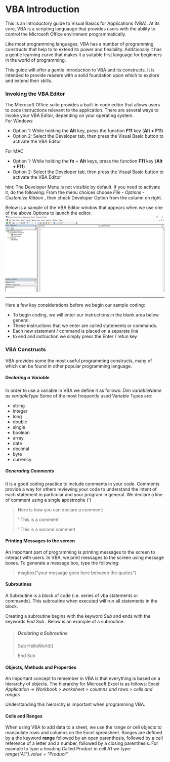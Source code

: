 # VBA Introduction
This is an introductory guide to Visual Basics for Applications (VBA). At its core, VBA is a scripting languauge that provides users with the ability to control the Microsoft Office envirnment programmatically.

Like most programming languages, VBA has a number of programming constructs that help to to extend its power and flexibility. Additionally it has a gentle learning curve that makes it a suitable first language for beginners in the world of programming.

This guide will offer a gentle introduction to VBA and its constructs. It is intended to provide readers with a solid foundation upon which to explore and extend their skills.

### Invoking the VBA Editor
The Microsoft Office suite provides a built-in code editor that allows users to code instructions relevant to the application. There are several ways to invoke your VBA Editor, depending on your operating system.<br>
For Windows
- Option 1: While holding the **Alt** key, press the function **F11** key (**Alt + F11**)
- Option 2: Select the Developer tab, then press the Visual Basic button to activate the VBA Editor

For MAC
- Option 1: While holding the **fn** + **Alt** keys, press the function **F11** key (**Alt + F11**)
- Option 2: Select the Developer tab, then press the Visual Basic button to activate the VBA Editor

hint: The Developer Menu is not viosible by default. if you need to activate it, do the following:
  From the menu choices choose *File* - *Options* - *Customize Ribbon* , then check Developer Option from the column on right. 

Below is a sample of the VBA Editor window that appears when we use one of the above Options to launch the editor.
![VBA IDE](https://github.com/informidas/vba-basic-documentation/blob/master/VBA_IDE.PNG "sample VBA Editor screen")


---

Here a few key considerations before we begin our sample coding:
- To begin coding, we will enter our instructions in the blank area below general.
- These instructions that we enter are called statements or commands.
- Each new statement / command is placed on a separate line
- to end and instruction we simply press the Enter / retun key
  
### VBA Constructs
VBA provides some the most useful programming constructs, many of which can be found in other popular programming language. 

##### Declaring a Variable
In order to use a variable in VBA we define it as follows:
*Dim variableName as variableType*
Some of the most frequently used Variable Types are:

* string
* integer
* long
* double
* single
* boolean
* array
* date
* decimal
* byte
* currency

##### Generating Comments
It is a good coding practice to include comments in your code. Comments provide a way for others reviewing your code to understand the intent of each statement in particular and your program in general. We declare a line of comment using a single apostrophe (')

> Here is how you can declare a comment:
>
> ' This is a comment
>
> ' This is a second comment
>

#### Printing Messages to the screen
An important part of programming is printing messages to the screen to interact with users. In VBA, we print messages to the screen using message boxes. To generate a message box, type the following:

>
> msgbox("your message goes here between the quotes")
>
>

#### Subroutines
A Subroutine is a block of code (i.e. series of vba statements or commands). This subroutine when executed will run all statements in the block.

Creating a subroutine begins with the keyword *Sub* and ends with the keywords *End Sub* . Below is an example of a subroutine.

>
> ##### Declaring a Subroutine
> Sub HelloWorld()
>
> End Sub

#### Objects, Methods and Properties
An important concept to remember in VBA is that everything is based on a hierarchy of objects. The hierarchy for Microsoft Excel is as follows:
Excel *Application -> Workbook > worksheet > columns and rows > cells and ranges*

Understanding this hierarchy is important when programming VBA.

#### Cells and Ranges
When using VBA to add data to a sheet, we use the range or cell objects to manipulate rows and columns on the Excel spreasheet.
Ranges are defined by a the keyword **range** followed by an open parenthesis, followed by a cell reference of a letter and a number, followed by a closing parenthesis. For example to type a heading Called Product in cell A1 we type:
*range("A1").value = "Product"*
